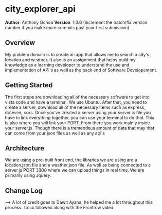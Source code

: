 # city_explorer_api

**Author**: Anthony Ochoa
**Version**: 1.0.0 (increment the patch/fix version number if you make more commits past your first submission)

## Overview
My problem domain is to create an app that allows me to search a city's location and weather. It also is an assignment that helps build my knowledge as a learning developer to understand the use and implementation of API's as well as the back end of Software Developement. 

## Getting Started
<!-- What are the steps that a user must take in order to build this app on their own machine and get it running? -->
The first steps are downloading all of the necessary software to get into vista code and have a terminal. We use Ubuntu. 
After that, you need to create a server; download all of the necessary items such as express, doteven, cors. 
Once you've created a server using your server.js file you have to link everything together, you can use your terminal to do that. This is also where you will link your PORT. 
From there you work mainly inside your server.js. Though there is a tremendous amount of data that may that can come from your json files as well as any api's

## Architecture
<!-- Provide a detailed description of the application design. What technologies (languages, libraries, etc) you're using, and any other relevant design information. -->
We are using a pre-built front end, the libraries we are using are a location.json file and a weather.json file. As well as being connected to a server.js PORT 3000 where we can upload things in real time. We are primarily using Jquery. 

## Change Log
<!-- Use this area to document the iterative changes made to your application as each feature is successfully implemented. Use time stamps. Here's an examples:
01-01-2001 4:59pm - Application now has a fully-functional express server, with a GET route for the location resource.
Since I did not this in real time the only time stamp I have is when it was live from my github -January 2nd 0640AM
## Credits and Collaborations
<!-- Give credit (and a link) to other people or resources that helped you build this application. -->
--> A lot of credit goes to Dawit Ayana, he helped me a lot throughout this process. I also followed along with the Frontrow video 